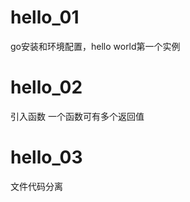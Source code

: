 hello_01
========
go安装和环境配置，hello world第一个实例

hello_02
========
引入函数
一个函数可有多个返回值

hello_03
========
文件代码分离